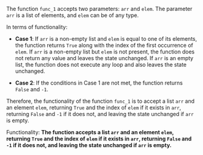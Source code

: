 The function `func_1` accepts two parameters: `arr` and `elem`. The parameter `arr` is a list of elements, and `elem` can be of any type. 

In terms of functionality:

- **Case 1**: If `arr` is a non-empty list and `elem` is equal to one of its elements, the function returns `True` along with the index of the first occurrence of `elem`. If `arr` is a non-empty list but `elem` is not present, the function does not return any value and leaves the state unchanged. If `arr` is an empty list, the function does not execute any loop and also leaves the state unchanged.

- **Case 2**: If the conditions in Case 1 are not met, the function returns `False` and `-1`.

Therefore, the functionality of the function `func_1` is to accept a list `arr` and an element `elem`, returning `True` and the index of `elem` if it exists in `arr`, returning `False` and `-1` if it does not, and leaving the state unchanged if `arr` is empty. 

Functionality: **The function accepts a list `arr` and an element `elem`, returning `True` and the index of `elem` if it exists in `arr`, returning `False` and `-1` if it does not, and leaving the state unchanged if `arr` is empty.**